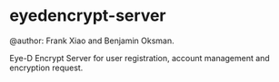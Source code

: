 eyedencrypt-server
=================
@author: Frank Xiao and Benjamin Oksman.

Eye-D Encrypt Server for user registration, account management and encryption request.